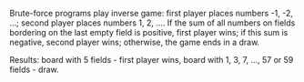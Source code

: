 Brute-force programs play inverse game: first player places numbers -1, -2, ...; second player places numbers 1, 2, ....
If the sum of all numbers on fields bordering on the last empty field is positive, first player wins; if this sum is negative, second player wins; otherwise, the game ends in a draw.

Results:
board with 5 fields - first player wins,
board with 1, 3, 7, ..., 57 or 59 fields - draw.
